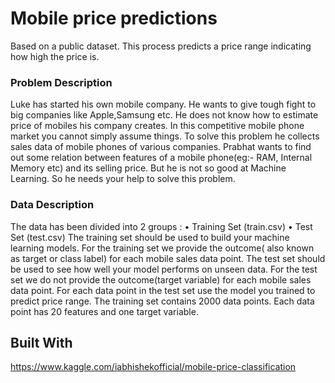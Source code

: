 # Mobile price predictions

Based on a public dataset. This process predicts a price range indicating how high the price is.

### Problem Description

Luke has started his own mobile company. He wants to give tough fight to big companies like Apple,Samsung etc. He does not know how to estimate price of mobiles his company creates. In this competitive mobile phone market you cannot simply assume things. To solve this problem he collects sales data of mobile phones of various companies. Prabhat wants to find out some relation between features of a mobile phone(eg:- RAM, Internal Memory etc) and its selling price. But he is not so good at Machine Learning. So he needs your help to solve this problem. 

### Data Description

The data has been divided into 2 groups : • Training Set (train.csv) • Test Set (test.csv) The training set should be used to build your machine learning models. For the training set we provide the outcome( also known as target or class label) for each mobile sales data point. The test set should be used to see how well your model performs on unseen data. For the test set we do not provide the outcome(target variable) for each mobile sales data point. For each data point in the test set use the model you trained to predict price range. The training set contains 2000 data points. Each data point has 20 features and one target variable.

## Built With
https://www.kaggle.com/iabhishekofficial/mobile-price-classification
